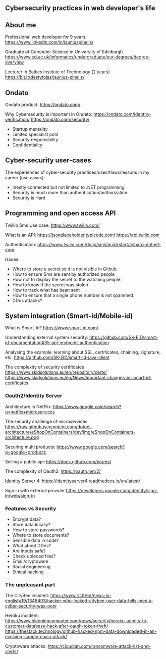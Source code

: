 ## Cybersecurity practices in web developer's life

## About me

Professional web developer for 9 years.
https://www.linkedin.com/in/jauniuspinelis/

Graduate of Computer Science in University of Edinburgh
https://www.ed.ac.uk/informatics/undergraduate/our-degrees/degree-overview

Lecturer in Baltics Institute of Technology (2 years)
https://bit.lt/destytojas/jaunius-pinelis/

## Ondato

Ondato product:
https://ondato.com/

Why Cybersecurity is important in Ondato:
https://ondato.com/identity-verification/
https://ondato.com/security/

- Startup mentality
- Limited specialist pool
- Security responsibility
- Confidentiality

## Cyber-security user-cases

The experiences of cyber-security practices/uses/flaws/lessons in my career (use cases):
- mostly connected but not limited to .NET programming
- Security is much more than authentication/authorization
- Security is Hard

## Programming and open access API

Twillio Sms Use case:
https://www.twilio.com/

What is an API:
https://jsonplaceholder.typicode.com/
https://api.twilio.com

Authentication:
https://www.twilio.com/docs/sms/quickstart/csharp-dotnet-core

Issues:
- Where to store a secret so it is not visible in Github.
- How to ensure Sms are sent by authorized people  
- How not to display the secret to the watching people.
- How to know if the secret was stolen
- How to track what has been sent
- How to ensure that a single phone number is not spammed.
- DDos attacks?

## System integration (Smart-id/Mobile-id)

What is Smart-Id?
https://www.smart-id.com/

Understanding external system security:
https://github.com/SK-EID/smart-id-documentation#35-api-endpoint-authentication

Analysing the example: learning about SSL, certificates, chaining, signature, etc.
https://github.com/SK-EID/smart-id-java-client

The complexity of security certificates
https://www.skidsolutions.eu/en/repository/certs/
https://www.skidsolutions.eu/en/News/important-changes-in-smart-id-certificates

### Oauth2/Identity Server

Architecture in NetFlix:
https://www.google.com/search?q=netflix+microservices

The security challenge of microservices
https://raw.githubusercontent.com/dotnet-architecture/eShopOnContainers/dev/img/eShopOnContainers-architecture.png

Securing multi products:
https://www.google.com/search?q=google+products

Selling a public api:
https://docs.github.com/en/rest

The complexity of Oauth2:
https://oauth.net/2/

Identity Server 4:
https://identityserver4.readthedocs.io/en/latest/

Sign in with external provider
https://developers.google.com/identity/sign-in/web/sign-in


### Features vs Security

- Encrypt data?
- Store data locally?
- How to store passwords?
- Where to store documents?
- Sensible data in code?
- What about DDos?
- Are inputs safe?
- Check uploded files?
- Email/cryptoware
- Social engineering
- Ethical hacking

### The unpleasant part

The CityBee incident:
https://www.lrt.lt/en/news-in-english/19/1346403/hacker-who-leaked-citybee-user-data-tells-media-cyber-security-was-poor

Heroku incident:
https://www.bleepingcomputer.com/news/security/heroku-admits-to-customer-database-hack-after-oauth-token-theft/
https://thestack.technology/github-hacked-npm-data-downloaded-in-an-evolving-supply-chain-attack/

Cryptoware attacks:
https://cloudian.com/ransomware-attack-list-and-alerts/

